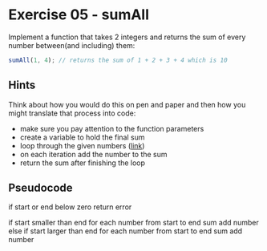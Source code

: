 # Exercise 05 - sumAll

Implement a function that takes 2 integers and returns the sum of every number between(and including) them:

```javascript
sumAll(1, 4); // returns the sum of 1 + 2 + 3 + 4 which is 10
```

## Hints

Think about how you would do this on pen and paper and then how you might translate that process into code:

-   make sure you pay attention to the function parameters
-   create a variable to hold the final sum
-   loop through the given numbers ([link](https://developer.mozilla.org/en-US/docs/Web/JavaScript/Guide/Loops_and_iteration))
-   on each iteration add the number to the sum
-   return the sum after finishing the loop

## Pseudocode

if start or end below zero
return error

if start smaller than end
for each number from start to end
sum add number
else if start larger than end
for each number from start to end
sum add number
